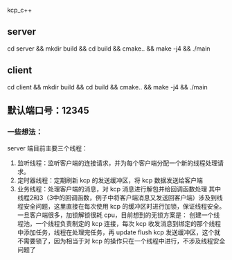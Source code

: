 kcp_c++
## server
cd server && mkdir build && cd build && cmake.. && make -j4 && ./main

## client
cd client && mkdir build && cd build && cmake.. && make -j4 && ./main

## 默认端口号：12345

### 一些想法：
server 端目前主要三个线程：
1. 监听线程：监听客户端的连接请求，并为每个客户端分配一个新的线程处理请求。
2. 定时器线程：定期刷新 kcp 的发送缓冲区，将 kcp 数据发送给客户端
3. 业务线程：处理客户端的消息，对 kcp 消息进行解包并给回调函数处理
其中线程2和3（3中的回调函数，例子中将客户端消息又发送回客户端）涉及到线程安全问题，这里直接在每次使用 kcp 的缓冲区时进行加锁，保证线程安全。
一旦客户端很多，加锁解锁很耗 cpu，目前想到的无锁方案是：
创建一个线程池，一个线程负责制定的 kcp 连接，每次 kcp 收发消息到绑定的那个线程中添加任务，线程在处理完任务，再 update flush kcp 发送缓冲区，这个就不需要锁了，因为相当于对 kcp 的操作只在一个线程中进行，不涉及线程安全问题了